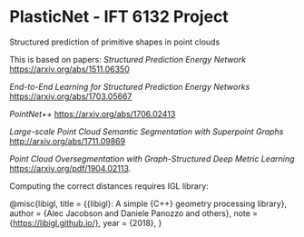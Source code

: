 # PlasticNet - IFT 6132 Project
Structured prediction of primitive shapes in point clouds

This is based on papers:
*Structured Prediction Energy Network* <https://arxiv.org/abs/1511.06350>

*End-to-End Learning for Structured Prediction Energy Networks* <https://arxiv.org/abs/1703.05667>

*PointNet++* <https://arxiv.org/abs/1706.02413>

*Large-scale Point Cloud Semantic Segmentation with Superpoint Graphs* <http://arxiv.org/abs/1711.09869>

*Point Cloud Oversegmentation with Graph-Structured Deep Metric Learning* <https://arxiv.org/pdf/1904.02113>.

Computing the correct distances requires IGL library: 

@misc{libigl,
  title = {{libigl}: A simple {C++} geometry processing library},
  author = {Alec Jacobson and Daniele Panozzo and others},
  note = {https://libigl.github.io/},
  year = {2018},
}




